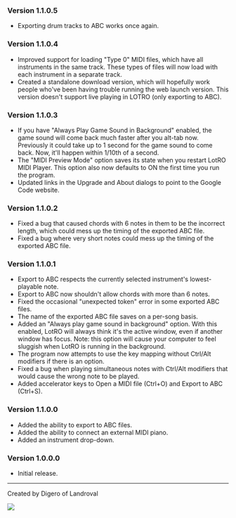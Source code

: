 ### Version 1.1.0.5 ###
  * Exporting drum tracks to ABC works once again.

### Version 1.1.0.4 ###
  * Improved support for loading "Type 0" MIDI files, which have all instruments in the same track. These types of files will now load with each instrument in a separate track.
  * Created a standalone download version, which will hopefully work people who've been having trouble running the web launch version. This version doesn't support live playing in LOTRO (only exporting to ABC).

### Version 1.1.0.3 ###
  * If you have "Always Play Game Sound in Background" enabled, the game sound will come back much faster after you alt-tab now. Previously it could take up to 1 second for the game sound to come back.  Now, it'll happen within 1/10th of a second.
  * The "MIDI Preview Mode" option saves its state when you restart LotRO MIDI Player.  This option also now defaults to ON the first time you run the program.
  * Updated links in the Upgrade and About dialogs to point to the Google Code website.

### Version 1.1.0.2 ###
  * Fixed a bug that caused chords with 6 notes in them to be the incorrect length, which could mess up the timing of the exported ABC file.
  * Fixed a bug where very short notes could mess up the timing of the exported ABC file.

### Version 1.1.0.1 ###
  * Export to ABC respects the currently selected instrument's lowest-playable note.
  * Export to ABC now shouldn't allow chords with more than 6 notes.
  * Fixed the occasional "unexpected token" error in some exported ABC files.
  * The name of the exported ABC file saves on a per-song basis.
  * Added an "Always play game sound in background" option. With this enabled, LotRO will always think it's the active window, even if another window has focus. Note: this option will cause your computer to feel sluggish when LotRO is running in the background.
  * The program now attempts to use the key mapping without Ctrl/Alt modifiers if there is an option.
  * Fixed a bug when playing simultaneous notes with Ctrl/Alt modifiers that would cause the wrong note to be played.
  * Added accelerator keys to Open a MIDI file (Ctrl+O) and Export to ABC (Ctrl+S).

### Version 1.1.0.0 ###
  * Added the ability to export to ABC files.
  * Added the ability to connect an external MIDI piano.
  * Added an instrument drop-down.

### Version 1.0.0.0 ###
  * Initial release.


---

Created by Digero of Landroval

[![](https://www.paypal.com/en_US/i/btn/x-click-but04.gif)](https://www.paypal.com/cgi-bin/webscr?cmd=_s-xclick&hosted_button_id=10589444)